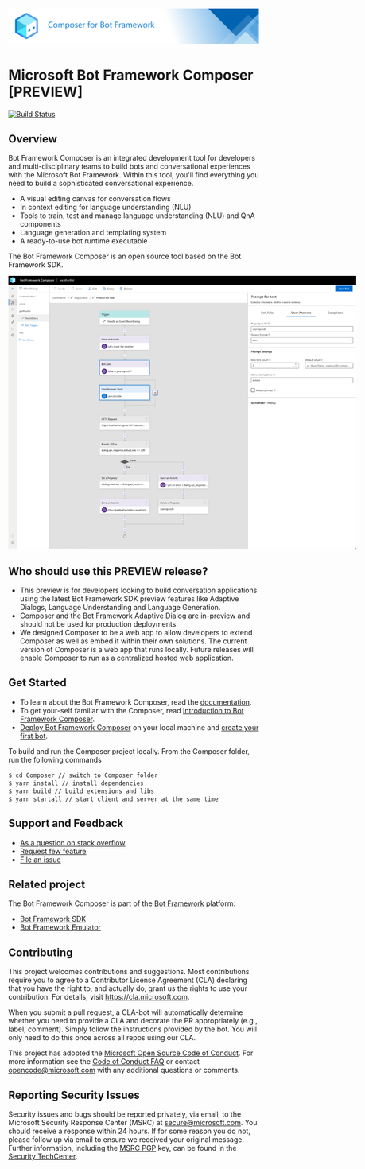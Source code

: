 # ![Microsoft Bot Framework Composer](./docs/media/gh-banner.png)

# Microsoft Bot Framework Composer [PREVIEW]

[![Build Status](https://fuselabs.visualstudio.com/Composer/_apis/build/status/ComposerCI/Composer-CI?branchName=master)](https://fuselabs.visualstudio.com/Composer/_build/latest?definitionId=516&branchName=master)

## Overview 
 
Bot Framework Composer is an integrated development tool for developers and multi-disciplinary teams to build bots and conversational experiences with the Microsoft Bot Framework. Within this tool, you'll find everything you need to build a sophisticated conversational experience. 
- A visual editing canvas for conversation flows
- In context editing for language understanding (NLU) 
- Tools to train, test and manage language understanding (NLU) and QnA components
- Language generation and templating system
- A ready-to-use bot runtime executable

The Bot Framework Composer is an open source tool based on the Bot Framework SDK.  

<p align="center">
    <img alt="Bot Framework Composer Home Page" src="./docs/Assets/Screenshot-Composer-overview.png" style="max-width:700px;" />
</p>

## Who should use this PREVIEW release?
-	This preview is for developers looking to build conversation applications using the latest Bot Framework SDK preview features like Adaptive Dialogs, Language Understanding and Language Generation. 
-	Composer and the Bot Framework Adaptive Dialog are in-preview and should not be used for production deployments. 
-	We designed Composer to be a web app to allow developers to extend Composer as well as embed it within their own solutions. The
 current version of Composer is a web app that runs locally. Future releases will enable Composer to run as a centralized hosted web application. 

## Get Started
- To learn about the Bot Framework Composer, read the [documentation][5].
- To get your-self familiar with the Composer, read [Introduction to Bot Framework Composer][1].
- [Deploy Bot Framework Composer][2] on your local machine and [create your first bot][3].

To build and run the Composer project locally. From the Composer folder, run the following commands
```
$ cd Composer // switch to Composer folder
$ yarn install // install dependencies
$ yarn build // build extensions and libs
$ yarn startall // start client and server at the same time
```

## Support and Feedback
- [As a question on stack overflow][10]
- [Request few feature][11]
- [File an issue][12]

## Related project
The Bot Framework Composer is part of the [Bot Framework][20] platform:
-	[Bot Framework SDK][21]
-	[Bot Framework Emulator][22]


## Contributing

This project welcomes contributions and suggestions.  Most contributions require you to agree to a
Contributor License Agreement (CLA) declaring that you have the right to, and actually do, grant us
the rights to use your contribution. For details, visit https://cla.microsoft.com.

When you submit a pull request, a CLA-bot will automatically determine whether you need to provide
a CLA and decorate the PR appropriately (e.g., label, comment). Simply follow the instructions
provided by the bot. You will only need to do this once across all repos using our CLA.

This project has adopted the [Microsoft Open Source Code of Conduct][100].
For more information see the [Code of Conduct FAQ][101] or
contact [opencode@microsoft.com](mailto:opencode@microsoft.com) with any additional questions or comments.

## Reporting Security Issues

Security issues and bugs should be reported privately, via email, to the Microsoft Security
Response Center (MSRC) at [secure@microsoft.com](mailto:secure@microsoft.com). You should
receive a response within 24 hours. If for some reason you do not, please follow up via
email to ensure we received your original message. Further information, including the
[MSRC PGP][102] key, can be found in
the [Security TechCenter][103].


[1]:./docs/bfcomposer-intro.md
[2]:./docs/setup-yarn.md
[3]:./docs/tutorial-create-echobot.md
[4]:https://aka.ms/BF-Composer-Docs
[5]:./toc.md

[10]:https://stackoverflow.com/questions/tagged/botframework?tab=Newest
[11]:https://github.com/microsoft/BotFramework-Composer/issues/new?assignees=&labels=Type%3A+suggestion%2C+Needs-triage&template=bot-framework-composer-feature-request.md&title=
[12]:https://github.com/microsoft/BotFramework-Composer/issues/new?assignees=&labels=Needs-triage%2C+Type%3A+bug&template=bot-framework-composer-bug.md&title=

[20]:https://github.com/microsoft/botframework#microsoft-bot-framework
[21]:https://github.com/microsoft/botframework-sdk#bot-framework-sdk
[22]:https://github.com/Microsoft/BotFramework-Emulator#readme

[100]:https://opensource.microsoft.com/codeofconduct/
[101]:https://opensource.microsoft.com/codeofconduct/faq/

[102]:https://technet.microsoft.com/en-us/security/dn606155
[103]:(https://technet.microsoft.com/en-us/security/default)